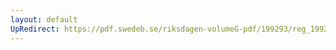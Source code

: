 ```yaml
---
layout: default
UpRedirect: https://pdf.swedeb.se/riksdagen-volumeG-pdf/199293/reg_199293/reg_199293_0301.pdf
---
```

